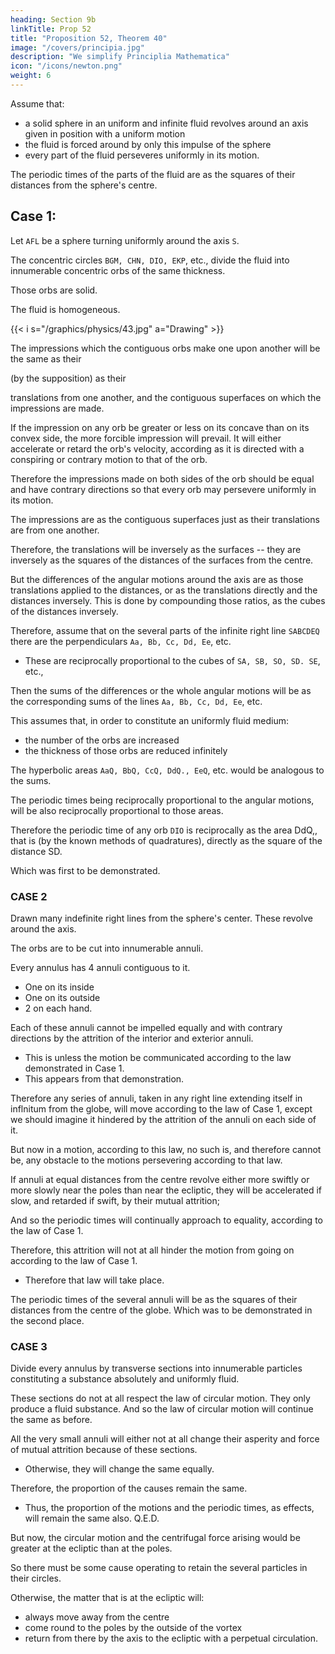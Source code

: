 ```yaml
---
heading: Section 9b
linkTitle: Prop 52
title: "Proposition 52, Theorem 40"
image: "/covers/principia.jpg"
description: "We simplify Principlia Mathematica"
icon: "/icons/newton.png"
weight: 6
---
```




Assume that:
- a solid sphere in an uniform and infinite fluid revolves around an axis given in position with a uniform motion
- the fluid is forced around by only this impulse of the sphere
- every part of the fluid perseveres uniformly in its motion.

The periodic times of the parts of the fluid are as the squares of their distances from the sphere's centre.


## Case 1: 

Let `AFL` be a sphere turning uniformly around the axis `S`.

The concentric circles `BGM, CHN, DIO, EKP`, etc., divide the fluid into innumerable concentric orbs of the same thickness.

Those orbs are solid.

The fluid is homogeneous.

{{< i s="/graphics/physics/43.jpg" a="Drawing" >}}


The impressions which the contiguous orbs make one upon another will be the same as their 

(by the supposition) as their 

translations from one another, and the contiguous superfaces on which the impressions are made. 

If the impression on any orb be greater or less on its concave than on its convex side, the more forcible impression will prevail. It will either accelerate or retard the orb's velocity, according as it is directed with a conspiring or contrary motion to that of the orb.

Therefore the impressions made on both sides of the orb should be equal and have contrary directions so that every orb may persevere uniformly in its motion.

The impressions are as the contiguous superfaces just as their translations are from one another.

Therefore, the translations will be inversely as the surfaces -- they are inversely as the squares of the distances of the surfaces from the centre.

But the differences of the angular motions around the axis are as those translations applied to the distances, or as the translations directly and the distances inversely. This is done by compounding those ratios, as the cubes of the distances inversely.

Therefore, assume that on the several parts of the infinite right line `SABCDEQ` there are the perpendiculars `Aa, Bb, Cc, Dd, Ee`, etc. 
- These are reciprocally proportional to the cubes of `SA, SB, SO, SD. SE`, etc., 

Then the sums of the differences or the whole angular motions will be as the corresponding sums of the lines `Aa, Bb, Cc, Dd, Ee`, etc.

This assumes that, in order to constitute an uniformly fluid medium:
- the number of the orbs are increased
- the thickness of those orbs are reduced infinitely 

The hyperbolic areas `AaQ, BbQ, CcQ, DdQ., EeQ`, etc. would be analogous to the sums.

The periodic times being reciprocally proportional to the angular motions, will be also reciprocally proportional to those areas.

Therefore the periodic time of any orb `DIO` is reciprocally as the area DdQ,, that is (by the known methods of quadratures), directly as the square of the distance SD. 

Which was first to be demonstrated.


### CASE 2

Drawn many indefinite right lines from the sphere's center. These revolve around the axis.

 <!-- making given angles with the axis, exceeding one another by equal differences; and, by these lines  -->

The orbs are to be cut into innumerable annuli.

Every annulus has 4 annuli contiguous to it.
- One on its inside
- One on its outside
- 2 on each hand. 

Each of these annuli cannot be impelled equally and with contrary directions by the attrition of the interior and exterior annuli. 
- This is unless the motion be communicated according to the law demonstrated in Case 1.
- This appears from that demonstration. 

Therefore any series of annuli, taken in any right line extending itself in inflnitum from the globe, will move according to the law of Case 1, except we should imagine it hindered by the attrition of the annuli on each side of it. 

But now in a motion, according to this law, no such is, and therefore cannot be, any obstacle to the motions persevering according to that law. 

If annuli at equal distances from the centre revolve either more swiftly or more slowly near the poles than near the ecliptic, they will be accelerated if slow, and retarded if swift, by their mutual attrition; 

And so the periodic times will continually approach to equality, according to the law of Case 1. 

Therefore, this attrition will not at all hinder the motion from going on according to the law of Case 1.
- Therefore that law will take place. 

The periodic times of the several annuli will be as the squares of their distances from the centre of the globe. Which was to be demonstrated in the second place.


### CASE 3

Divide every annulus by transverse sections into innumerable particles constituting a substance absolutely and uniformly fluid.

These sections do not at all respect the law of circular motion. They only produce a fluid substance. And so the law of circular motion will continue the same as before.

All the very small annuli will either not at all change their asperity and force of mutual attrition because of these sections.
- Otherwise, they will change the same equally.

Therefore, the proportion of the causes remain the same.
- Thus, the proportion of the motions and the periodic times, as effects, will remain the same also. Q.E.D. 

But now, the circular motion and the centrifugal force arising would be greater at the ecliptic than at the poles.

So there must be some cause operating to retain the several particles in their circles.

Otherwise, the matter that is at the ecliptic will:
- always move away from the centre
- come round to the poles by the outside of the vortex
- return from there by the axis to the ecliptic with a perpetual circulation.


